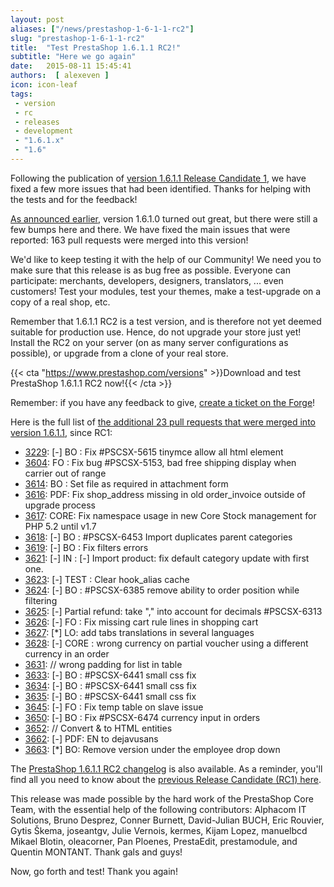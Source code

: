 ```yaml
---
layout: post
aliases: ["/news/prestashop-1-6-1-1-rc2"]
slug: "prestashop-1-6-1-1-rc2"
title:  "Test PrestaShop 1.6.1.1 RC2!"
subtitle: "Here we go again"
date:   2015-08-11 15:45:41
authors:  [ alexeven ]
icon: icon-leaf
tags:
 - version
 - rc
 - releases
 - development
 - "1.6.1.x"
 - "1.6"
---
```



Following the publication of [version 1.6.1.1 Release Candidate 1](http://build.prestashop.com/news/prestashop-1-6-1-1-rc1/), we have fixed a few more issues that had been identified. Thanks for helping with the tests and for the feedback!

[As announced earlier](http://build.prestashop.com/news/announcing-prestashop-1-6-1-1/), version 1.6.1.0 turned out great, but there were still a few bumps here and there. We have fixed the main issues that were reported: 163 pull requests were merged into this version!

We'd like to keep testing it with the help of our Community!
We need you to make sure that this release is as bug free as possible. Everyone can participate: merchants, developers, designers, translators, ... even customers! Test your modules, test your themes, make a test-upgrade on a copy of a real shop, etc.

Remember that 1.6.1.1 RC2 is a test version, and is therefore not yet deemed suitable for production use. Hence, do not upgrade your store just yet! Install the RC2 on your server (on as many server configurations as possible), or upgrade from a clone of your real store.

{{< cta "https://www.prestashop.com/versions" >}}Download and test PrestaShop 1.6.1.1 RC2 now!{{< /cta >}}

Remember: if you have any feedback to give, [create a ticket on the Forge](http://doc.prestashop.com/display/PS16/How+to+use+the+Forge+to+contribute+to+PrestaShop)!

Here is the full list of [the additional 23 pull requests that were merged into version 1.6.1.1](https://github.com/PrestaShop/PrestaShop/pulls?utf8=%E2%9C%93&q=is%3Apr+merged%3A%3E2015-08-05+base%3A1.6.1.x+), since RC1:

* [3229](https://github.com/PrestaShop/PrestaShop/pull/3229): [-] BO : Fix #PSCSX-5615 tinymce allow all html element
* [3604](https://github.com/PrestaShop/PrestaShop/pull/3604): FO : Fix bug #PSCSX-5153, bad free shipping display when carrier out of range
* [3614](https://github.com/PrestaShop/PrestaShop/pull/3614): BO : Set file as required in attachment form
* [3616](https://github.com/PrestaShop/PrestaShop/pull/3616): PDF: Fix shop_address missing in old order_invoice outside of upgrade process
* [3617](https://github.com/PrestaShop/PrestaShop/pull/3617): CORE: Fix namespace usage in new Core Stock management for PHP 5.2 until v1.7
* [3618](https://github.com/PrestaShop/PrestaShop/pull/3618): [-] BO : #PSCSX-6453 Import duplicates parent categories
* [3619](https://github.com/PrestaShop/PrestaShop/pull/3619): [-] BO : Fix filters errors
* [3621](https://github.com/PrestaShop/PrestaShop/pull/3621): [-] IN : [-] Import product: fix default category update with first one.
* [3623](https://github.com/PrestaShop/PrestaShop/pull/3623): [-] TEST : Clear hook_alias cache
* [3624](https://github.com/PrestaShop/PrestaShop/pull/3624): [-] BO : #PSCSX-6385 remove ability to order position while filtering
* [3625](https://github.com/PrestaShop/PrestaShop/pull/3625): [-] Partial refund: take "," into account for decimals #PSCSX-6313
* [3626](https://github.com/PrestaShop/PrestaShop/pull/3626): [-] FO : Fix missing cart rule lines in shopping cart
* [3627](https://github.com/PrestaShop/PrestaShop/pull/3627): [*] LO: add tabs translations in several languages
* [3628](https://github.com/PrestaShop/PrestaShop/pull/3628): [-] CORE : wrong currency on partial voucher using a different currency in an order
* [3631](https://github.com/PrestaShop/PrestaShop/pull/3631): // wrong padding for list in table
* [3633](https://github.com/PrestaShop/PrestaShop/pull/3633): [-] BO : #PSCSX-6441 small css fix
* [3634](https://github.com/PrestaShop/PrestaShop/pull/3634): [-] BO : #PSCSX-6441 small css fix
* [3635](https://github.com/PrestaShop/PrestaShop/pull/3635): [-] BO : #PSCSX-6441 small css fix
* [3645](https://github.com/PrestaShop/PrestaShop/pull/3645): [-] FO : Fix temp table on slave issue
* [3650](https://github.com/PrestaShop/PrestaShop/pull/3650): [-] BO : Fix #PSCSX-6474 currency input in orders
* [3652](https://github.com/PrestaShop/PrestaShop/pull/3652): // Convert & to HTML entities
* [3662](https://github.com/PrestaShop/PrestaShop/pull/3662): [-] PDF: EN to dejavusans
* [3663](https://github.com/PrestaShop/PrestaShop/pull/3663): [*] BO: Remove version under the employee drop down


The [PrestaShop 1.6.1.1 RC2 changelog](https://www.prestashop.com/en/developers-versions/changelog/1.6.1.1-rc2) is also available.
As a reminder, you'll find all you need to know about the [previous Release Candidate (RC1) here](http://build.prestashop.com/news/prestashop-1-6-1-1-rc1/).

This release was made possible by the hard work of the PrestaShop Core Team, with the essential help of the following contributors: Alphacom IT Solutions, Bruno Desprez, Conner Burnett, David-Julian BUCH, Eric  Rouvier, Gytis Škema, joseantgv, Julie Vernois, kermes, Kijam Lopez, manuelbcd Mikael Blotin, oleacorner, Pan Ploenes, PrestaEdit, prestamodule, and Quentin MONTANT. Thank gals and guys!

Now, go forth and test! Thank you again!
